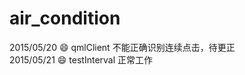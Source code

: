 # air_condition  
2015/05/20 :smile: qmlClient 不能正确识别连续点击，待更正  
2015/05/21 :smile: testInterval 正常工作   
